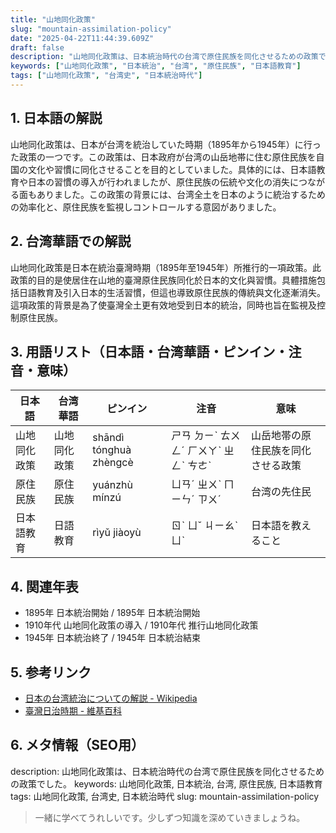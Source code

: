 ```yaml
---
title: "山地同化政策"
slug: "mountain-assimilation-policy"
date: "2025-04-22T11:44:39.609Z"
draft: false
description: "山地同化政策は、日本統治時代の台湾で原住民族を同化させるための政策でした。"
keywords: ["山地同化政策", "日本統治", "台湾", "原住民族", "日本語教育"]
tags: ["山地同化政策", "台湾史", "日本統治時代"]
---
```


## 1. 日本語の解説
山地同化政策は、日本が台湾を統治していた時期（1895年から1945年）に行った政策の一つです。この政策は、日本政府が台湾の山岳地帯に住む原住民族を自国の文化や習慣に同化させることを目的としていました。具体的には、日本語教育や日本の習慣の導入が行われましたが、原住民族の伝統や文化の消失につながる面もありました。この政策の背景には、台湾全土を日本のように統治するための効率化と、原住民族を監視しコントロールする意図がありました。

## 2. 台湾華語での解説
山地同化政策是日本在統治臺灣時期（1895年至1945年）所推行的一項政策。此政策的目的是使居住在山地的臺灣原住民族同化於日本的文化與習慣。具體措施包括日語教育及引入日本的生活習慣，但這也導致原住民族的傳統與文化逐漸消失。這項政策的背景是為了使臺灣全土更有效地受到日本的統治，同時也旨在監視及控制原住民族。

## 3. 用語リスト（日本語・台湾華語・ピンイン・注音・意味）
| 日本語         | 台湾華語           | ピンイン        | 注音       | 意味                     |
|---------------|-----------------|--------------|-----------|--------------------------|
| 山地同化政策 | 山地同化政策      | shāndì tónghuà zhèngcè | ㄕㄢ ㄉㄧˋ ㄊㄨㄥˊ ㄏㄨㄚˋ ㄓㄥˋ ㄘㄜˋ | 山岳地帯の原住民族を同化させる政策 |
| 原住民族       | 原住民族         | yuánzhù mínzú | ㄩㄢˊ ㄓㄨˋ ㄇㄧㄣˊ ㄗㄨˊ | 台湾の先住民                 |
| 日本語教育     | 日語教育         | rìyǔ jiàoyù   | ㄖˋ ㄩˇ ㄐㄧㄠˋ ㄩˋ | 日本語を教えること           |

## 4. 関連年表
- 1895年 日本統治開始 / 1895年 日本統治開始
- 1910年代 山地同化政策の導入 / 1910年代 推行山地同化政策
- 1945年 日本統治終了 / 1945年 日本統治結束

## 5. 参考リンク  
- [日本の台湾統治についての解説 - Wikipedia](https://ja.wikipedia.org/wiki/%E6%97%A5%E6%9C%AC%E7%9A%84%E5%8F%B0%E6%B9%BE%E7%B5%B1%E6%B2%BB)
- [臺灣日治時期 - 維基百科](https://zh.wikipedia.org/wiki/%E8%87%BA%E7%81%A3%E6%97%A5%E6%B2%BB%E6%99%82%E6%9C%9F)

## 6. メタ情報（SEO用）
description: 山地同化政策は、日本統治時代の台湾で原住民族を同化させるための政策でした。
keywords: 山地同化政策, 日本統治, 台湾, 原住民族, 日本語教育
tags: 山地同化政策, 台湾史, 日本統治時代
slug: mountain-assimilation-policy

>一緒に学べてうれしいです。少しずつ知識を深めていきましょうね。